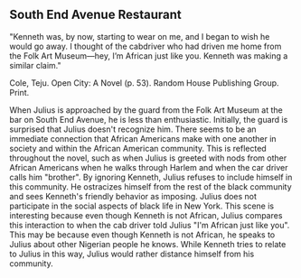 ## South End Avenue Restaurant
"Kenneth was, by now, starting to wear on me, and I began to wish he would go away. I thought of the cabdriver who had driven me home from the Folk Art Museum—hey, I’m African just like you. Kenneth was making a similar claim."

Cole, Teju. Open City: A Novel (p. 53). Random House Publishing Group. Print.

When Julius is approached by the guard from the Folk Art Museum at the bar on South End Avenue, he is less than enthusiastic. Initially, the guard is surprised that Julius doesn't recognize him. There seems to be an immediate connection that African Americans make with one another in society and within the African American community. This is reflected throughout the novel, such as when Julius is greeted with nods from other African Americans when he walks through Harlem and when the car driver calls him "brother". By ignoring Kenneth, Julius refuses to include himself in this community. He ostracizes himself from the rest of the black community and sees Kenneth's friendly behavior as imposing. Julius does not participate in the social aspects of black life in New York. This scene is interesting because even though Kenneth is not African, Julius compares this interaction to when the cab driver told Julius "I'm African just like you". This may be because even though Kenneth is not African, he speaks to Julius about other Nigerian people he knows. While Kenneth tries to relate to Julius in this way, Julius would rather distance himself from his community.
